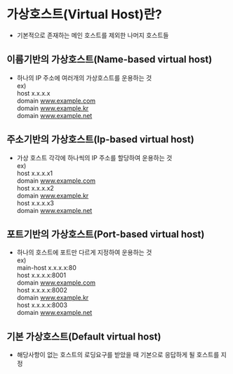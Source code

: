 # 가상호스트(Virtual Host)란?
- 기본적으로 존재하는 메인 호스트를 제외한 나머지 호스트들    
    
    
## 이름기반의 가상호스트(Name-based virtual host)
- 하나의 IP 주소에 여러개의 가상호스트를 운용하는 것  
ex)  
    host    x.x.x.x   
    domain    www.example.com  
    domain    www.example.kr  
    domain    www.example.net  
  
  
## 주소기반의 가상호스트(Ip-based virtual host)
- 가상 호스트 각각에 하나씩의 IP 주소를 할당하여 운용하는 것  
ex)  
    host    x.x.x.x1  
    domain    www.example.com  
    host    x.x.x.x2  
    domain    www.example.kr  
    host    x.x.x.x3  
    domain    www.example.net  
  
  
## 포트기반의 가상호스트(Port-based virtual host)
- 하나의 호스트에 포트만 다르게 지정하여 운용하는 것  
ex)  
    main-host    x.x.x.x:80  
    host       x.x.x.x:8001  
    domain       www.example.com  
    host       x.x.x.x:8002  
    domain       www.example.kr  
    host       x.x.x.x:8003  
    domain       www.example.net  
  
   
## 기본 가상호스트(Default virtual host)
- 해당사항이 없는 호스트의 로딩요구를 받았을 때 기본으로 응답하게 될 호스트를 지정  